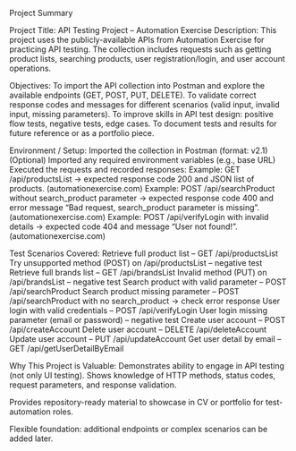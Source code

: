 Project Summary

Project Title: API Testing Project – Automation Exercise
Description:
This project uses the publicly-available APIs from Automation Exercise for practicing API testing. The collection includes requests such as getting product lists, searching products, user registration/login, and user account operations.

Objectives:
To import the API collection into Postman and explore the available endpoints (GET, POST, PUT, DELETE).
To validate correct response codes and messages for different scenarios (valid input, invalid input, missing parameters).
To improve skills in API test design: positive flow tests, negative tests, edge cases.
To document tests and results for future reference or as a portfolio piece.

Environment / Setup:
Imported the collection in Postman (format: v2.1)
(Optional) Imported any required environment variables (e.g., base URL)
Executed the requests and recorded responses:
Example: GET /api/productsList → expected response code 200 and JSON list of products. (automationexercise.com)
Example: POST /api/searchProduct without search_product parameter → expected response code 400 and error message “Bad request, search_product parameter is missing”. (automationexercise.com)
Example: POST /api/verifyLogin with invalid details → expected code 404 and message “User not found!”. (automationexercise.com)

Test Scenarios Covered:
Retrieve full product list – GET /api/productsList
Try unsupported method (POST) on /api/productsList – negative test
Retrieve full brands list – GET /api/brandsList
Invalid method (PUT) on /api/brandsList – negative test
Search product with valid parameter – POST /api/searchProduct
Search product missing parameter – POST /api/searchProduct with no search_product → check error response
User login with valid credentials – POST /api/verifyLogin
User login missing parameter (email or password) – negative test
Create user account – POST /api/createAccount
Delete user account – DELETE /api/deleteAccount
Update user account – PUT /api/updateAccount
Get user detail by email – GET /api/getUserDetailByEmail

Why This Project is Valuable:
Demonstrates ability to engage in API testing (not only UI testing).
Shows knowledge of HTTP methods, status codes, request parameters, and response validation.

Provides repository-ready material to showcase in CV or portfolio for test-automation roles.

Flexible foundation: additional endpoints or complex scenarios can be added later.
